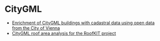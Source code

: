 # CityGML

* [Enrichment of CityGML buildings with cadastral data using open data from the City of Vienna](CityGML_Building_Enrichment.md)
* [CityGML roof area analysis for the RoofKIT project](CityGML_Building_RoofAnalysis.md)
